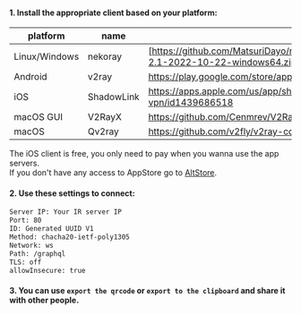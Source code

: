 #### 1. Install the appropriate client based on your platform:</br>
| platform | name | link |
| ------ | ------ | ------ |
| Linux/Windows | nekoray | [https://github.com/MatsuriDayo/nekoray/releases/download/2.1/nekoray-2.1-2022-10-22-windows64.zip] |
| Android | v2ray | https://play.google.com/store/apps/details?id=com.v2ray.ang |
| iOS   | ShadowLink | https://apps.apple.com/us/app/shadowlink-shadowsocks-vpn/id1439686518 |
| macOS GUI | V2RayX  | https://github.com/Cenmrev/V2RayX/releases |
| macOS | Qv2ray  | https://github.com/v2fly/v2ray-core/releases/ |

The iOS client is free, you only need to pay when you wanna use the app servers.</br>
If you don't have any access to AppStore go to [AltStore](https://altstore.io/).
#### 2. Use these settings to connect:</br>
```sh
Server IP: Your IR server IP
Port: 80
ID: Generated UUID V1
Method: chacha20-ietf-poly1305
Network: ws
Path: /graphql
TLS: off
allowInsecure: true
```

#### 3. You can use `export the qrcode` or `export to the clipboard` and share it with other people.
